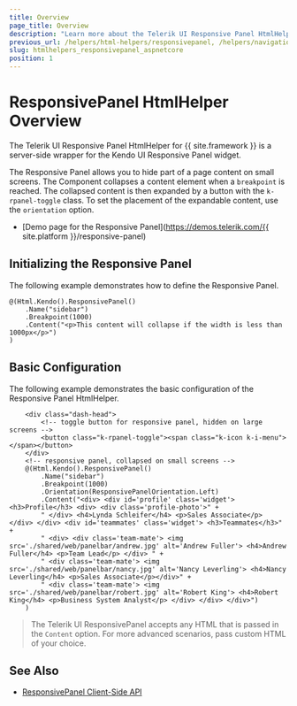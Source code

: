 ```yaml
---
title: Overview
page_title: Overview
description: "Learn more about the Telerik UI Responsive Panel HtmlHelper for {{ site.framework }}, and use it in your next project."
previous_url: /helpers/html-helpers/responsivepanel, /helpers/navigation/responsivepanel/overview
slug: htmlhelpers_responsivepanel_aspnetcore
position: 1
---
```


# ResponsivePanel HtmlHelper Overview

The Telerik UI Responsive Panel HtmlHelper for {{ site.framework }} is a server-side wrapper for the Kendo UI Responsive Panel widget.

The Responsive Panel allows you to hide part of a page content on small screens. The Component collapses a content element when a `breakpoint` is reached. The collapsed content is then expanded by a button with the `k-rpanel-toggle` class. To set the placement of the expandable content, use the `orientation` option.


* [Demo page for the Responsive Panel](https://demos.telerik.com/{{ site.platform }}/responsive-panel)

## Initializing the Responsive Panel

The following example demonstrates how to define the Responsive Panel.

    @(Html.Kendo().ResponsivePanel()
        .Name("sidebar")
        .Breakpoint(1000)
        .Content("<p>This content will collapse if the width is less than 1000px</p>")
    )

## Basic Configuration

The following example demonstrates the basic configuration of the Responsive Panel HtmlHelper.

```Razor
    <div class="dash-head">
        <!-- toggle button for responsive panel, hidden on large screens -->
        <button class="k-rpanel-toggle"><span class="k-icon k-i-menu"></span></button>
    </div>
    <!-- responsive panel, collapsed on small screens -->
    @(Html.Kendo().ResponsivePanel()
        .Name("sidebar")
        .Breakpoint(1000)
        .Orientation(ResponsivePanelOrientation.Left)
        .Content("<div> <div id='profile' class='widget'> <h3>Profile</h3> <div> <div class='profile-photo'>" +
        " </div> <h4>Lynda Schleifer</h4> <p>Sales Associate</p> </div> </div> <div id='teammates' class='widget'> <h3>Teammates</h3>" +
        " <div> <div class='team-mate'> <img src='./shared/web/panelbar/andrew.jpg' alt='Andrew Fuller'> <h4>Andrew Fuller</h4> <p>Team Lead</p> </div> " +
        " <div class='team-mate'> <img src='./shared/web/panelbar/nancy.jpg' alt='Nancy Leverling'> <h4>Nancy Leverling</h4> <p>Sales Associate</p></div>" +
        " <div class='team-mate'> <img src='./shared/web/panelbar/robert.jpg' alt='Robert King'> <h4>Robert King</h4> <p>Business System Analyst</p> </div> </div> </div>")
    )
```

> The Telerik UI ResponsivePanel accepts any HTML that is passed in the `Content` option. For more advanced scenarios, pass custom HTML of your choice.  

## See Also

* [ResponsivePanel Client-Side API](https://docs.telerik.com/kendo-ui/api/javascript/ui/responsivepanel)


